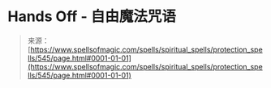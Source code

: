 <!--yml

分类: 未分类

日期: 2024年06月12日 18:33:19

-->

# Hands Off - 自由魔法咒语

> 来源：[https://www.spellsofmagic.com/spells/spiritual_spells/protection_spells/545/page.html#0001-01-01](https://www.spellsofmagic.com/spells/spiritual_spells/protection_spells/545/page.html#0001-01-01)
